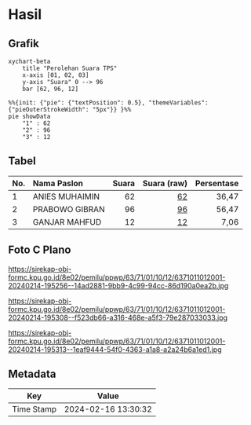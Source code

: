 # Hasil

## Grafik

```mermaid
xychart-beta
    title "Perolehan Suara TPS"
    x-axis [01, 02, 03]
    y-axis "Suara" 0 --> 96
    bar [62, 96, 12]
```

```mermaid
%%{init: {"pie": {"textPosition": 0.5}, "themeVariables": {"pieOuterStrokeWidth": "5px"}} }%%
pie showData
    "1" : 62
    "2" : 96
    "3" : 12
```

## Tabel

| No. | Nama Paslon    | Suara | Suara (raw) | Persentase |
|:--- |:-------------- | -----:| -----------:| ----------:|
| 1   | ANIES MUHAIMIN | 62    | [62][p-1]   | 36,47      |
| 2   | PRABOWO GIBRAN | 96    | [96][p-2]   | 56,47      |
| 3   | GANJAR MAHFUD  | 12    | [12][p-3]   | 7,06       |


[p-1]: https://github.com/gigit-pemilu/pemilu-2024/blob/main/pilpres/hitung-suara/sub/63-kalimantan-selatan/sub/71-kota-banjarmasin/sub/01-banjarmasin-selatan/sub/1012-basirih-selatan/sub/001-tps/sub/paslon-1.txt
[p-2]: https://github.com/gigit-pemilu/pemilu-2024/blob/main/pilpres/hitung-suara/sub/63-kalimantan-selatan/sub/71-kota-banjarmasin/sub/01-banjarmasin-selatan/sub/1012-basirih-selatan/sub/001-tps/sub/paslon-2.txt
[p-3]: https://github.com/gigit-pemilu/pemilu-2024/blob/main/pilpres/hitung-suara/sub/63-kalimantan-selatan/sub/71-kota-banjarmasin/sub/01-banjarmasin-selatan/sub/1012-basirih-selatan/sub/001-tps/sub/paslon-3.txt

## Foto C Plano

https://sirekap-obj-formc.kpu.go.id/8e02/pemilu/ppwp/63/71/01/10/12/6371011012001-20240214-195256--14ad2881-9bb9-4c99-94cc-86d190a0ea2b.jpg

https://sirekap-obj-formc.kpu.go.id/8e02/pemilu/ppwp/63/71/01/10/12/6371011012001-20240214-195308--f523db66-a316-468e-a5f3-79e287033033.jpg

https://sirekap-obj-formc.kpu.go.id/8e02/pemilu/ppwp/63/71/01/10/12/6371011012001-20240214-195313--1eaf9444-54f0-4363-a1a8-a2a24b6a1ed1.jpg


## Metadata

| Key        | Value               |
| ---------- | ------------------- |
| Time Stamp | 2024-02-16 13:30:32 |



